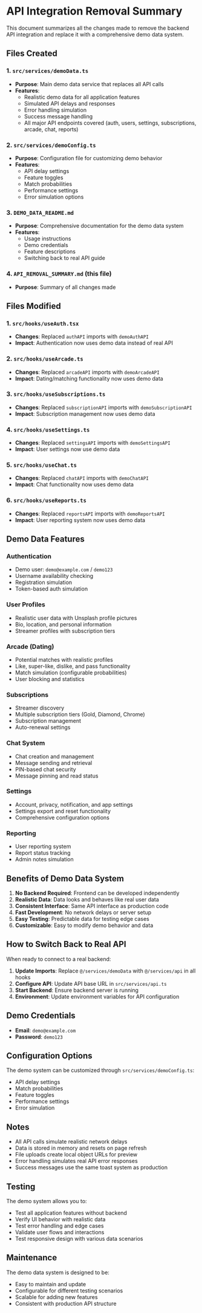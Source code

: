 # API Integration Removal Summary

This document summarizes all the changes made to remove the backend API integration and replace it with a comprehensive demo data system.

## Files Created

### 1. `src/services/demoData.ts`
- **Purpose**: Main demo data service that replaces all API calls
- **Features**:
  - Realistic demo data for all application features
  - Simulated API delays and responses
  - Error handling simulation
  - Success message handling
  - All major API endpoints covered (auth, users, settings, subscriptions, arcade, chat, reports)

### 2. `src/services/demoConfig.ts`
- **Purpose**: Configuration file for customizing demo behavior
- **Features**:
  - API delay settings
  - Feature toggles
  - Match probabilities
  - Performance settings
  - Error simulation options

### 3. `DEMO_DATA_README.md`
- **Purpose**: Comprehensive documentation for the demo data system
- **Features**:
  - Usage instructions
  - Demo credentials
  - Feature descriptions
  - Switching back to real API guide

### 4. `API_REMOVAL_SUMMARY.md` (this file)
- **Purpose**: Summary of all changes made

## Files Modified

### 1. `src/hooks/useAuth.tsx`
- **Changes**: Replaced `authAPI` imports with `demoAuthAPI`
- **Impact**: Authentication now uses demo data instead of real API

### 2. `src/hooks/useArcade.ts`
- **Changes**: Replaced `arcadeAPI` imports with `demoArcadeAPI`
- **Impact**: Dating/matching functionality now uses demo data

### 3. `src/hooks/useSubscriptions.ts`
- **Changes**: Replaced `subscriptionAPI` imports with `demoSubscriptionAPI`
- **Impact**: Subscription management now uses demo data

### 4. `src/hooks/useSettings.ts`
- **Changes**: Replaced `settingsAPI` imports with `demoSettingsAPI`
- **Impact**: User settings now use demo data

### 5. `src/hooks/useChat.ts`
- **Changes**: Replaced `chatAPI` imports with `demoChatAPI`
- **Impact**: Chat functionality now uses demo data

### 6. `src/hooks/useReports.ts`
- **Changes**: Replaced `reportsAPI` imports with `demoReportsAPI`
- **Impact**: User reporting system now uses demo data

## Demo Data Features

### Authentication
- Demo user: `demo@example.com` / `demo123`
- Username availability checking
- Registration simulation
- Token-based auth simulation

### User Profiles
- Realistic user data with Unsplash profile pictures
- Bio, location, and personal information
- Streamer profiles with subscription tiers

### Arcade (Dating)
- Potential matches with realistic profiles
- Like, super-like, dislike, and pass functionality
- Match simulation (configurable probabilities)
- User blocking and statistics

### Subscriptions
- Streamer discovery
- Multiple subscription tiers (Gold, Diamond, Chrome)
- Subscription management
- Auto-renewal settings

### Chat System
- Chat creation and management
- Message sending and retrieval
- PIN-based chat security
- Message pinning and read status

### Settings
- Account, privacy, notification, and app settings
- Settings export and reset functionality
- Comprehensive configuration options

### Reporting
- User reporting system
- Report status tracking
- Admin notes simulation

## Benefits of Demo Data System

1. **No Backend Required**: Frontend can be developed independently
2. **Realistic Data**: Data looks and behaves like real user data
3. **Consistent Interface**: Same API interface as production code
4. **Fast Development**: No network delays or server setup
5. **Easy Testing**: Predictable data for testing edge cases
6. **Customizable**: Easy to modify demo behavior and data

## How to Switch Back to Real API

When ready to connect to a real backend:

1. **Update Imports**: Replace `@/services/demoData` with `@/services/api` in all hooks
2. **Configure API**: Update API base URL in `src/services/api.ts`
3. **Start Backend**: Ensure backend server is running
4. **Environment**: Update environment variables for API configuration

## Demo Credentials

- **Email**: `demo@example.com`
- **Password**: `demo123`

## Configuration Options

The demo system can be customized through `src/services/demoConfig.ts`:

- API delay settings
- Match probabilities
- Feature toggles
- Performance settings
- Error simulation

## Notes

- All API calls simulate realistic network delays
- Data is stored in memory and resets on page refresh
- File uploads create local object URLs for preview
- Error handling simulates real API error responses
- Success messages use the same toast system as production

## Testing

The demo system allows you to:
- Test all application features without backend
- Verify UI behavior with realistic data
- Test error handling and edge cases
- Validate user flows and interactions
- Test responsive design with various data scenarios

## Maintenance

The demo data system is designed to be:
- Easy to maintain and update
- Configurable for different testing scenarios
- Scalable for adding new features
- Consistent with production API structure

